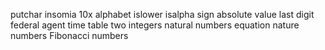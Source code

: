 putchar
insomia
10x alphabet
islower
isalpha
sign
absolute value
last digit
federal agent
time table
two integers
natural numbers
equation
nature numbers
Fibonacci numbers
